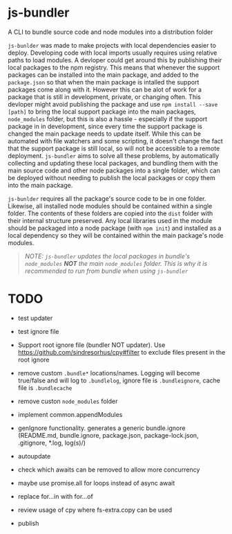 # js-bundler

A CLI to bundle source code and node modules into a distribution folder

`js-bunlder` was made to make projects with local dependencies easier to deploy. Developing code with local imports usually requires using relative paths to load modules. A devloper could get around this by publishing their local packages to the npm registry. This means that whenever the support packages can be installed into the main package, and added to the `package.json` so that when the main package is intalled the support packages come along with it. However this can be alot of work for a package that is still in development, private, or changing often. This devloper might avoid publishing the package and use `npm install --save [path]` to bring the local support package into the main packages, `node_modules` folder, but this is also a hassle - especially if the support package in in development, since every time the support package is changed the main package needs to update itself. While this can be automated with file watchers and some scripting, it doesn't change the fact that the support package is still local, so will not be accessible to a remote deployment. `js-bundler` aims to solve all these problems, by automatically collecting and updating these local packages, and bundling them with the main source code and other node packages into a single folder, which can be deployed without needing to publish the local packages or copy them into the main package.

`js-bunlder` requires all the package's source code to be in one folder. Likewise, all installed node modules should be contained within a single folder. The contents of these folders are copied into the `dist` folder with their internal structure preserved. Any local libraries used in the module should be packaged into a node package (with `npm init`) and installed as a local dependency so they will be contained within the main package's node modules.

> _NOTE: `js-bundler` updates the local packages in bundle's `node_modules` **NOT** the main `node_modules` folder. This is why it is recommended to run from bundle when using `js-bundler`_

# TODO

- test updater
- test ignore file

- Support root ignore file (bundler NOT updater). Use https://github.com/sindresorhus/cpy#filter to exclude files present in the root ignore

- remove custom `.bundle*` locations/names. Logging will become true/false and will log to `.bundlelog`, ignore file is `.bundleignore`, cache file is `.bundlecache`
- remove custon `node_modules` folder
- implement common.appendModules

- genIgnore functionality. generates a generic bundle.ignore (README.md, bundle.ignore, package.json, package-lock.json, .gitignore, \*.log, log(s)/)

- autoupdate

- check which awaits can be removed to allow more concurrency
- maybe use promise.all for loops instead of async await
- replace for...in with for...of
- review usage of cpy where fs-extra.copy can be used

- publish

